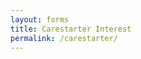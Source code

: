 ```yaml
---
layout: forms
title: Carestarter Interest
permalink: /carestarter/
---
```


<script charset="utf-8" type="text/javascript" src="//js.hsforms.net/forms/v2.js"></script>
<script>
  hbspt.forms.create({
	region: "na1",
	portalId: "19681065",
	formId: "996b1f8a-8b10-433d-ac14-a026d83a2ae7"
});
</script>
